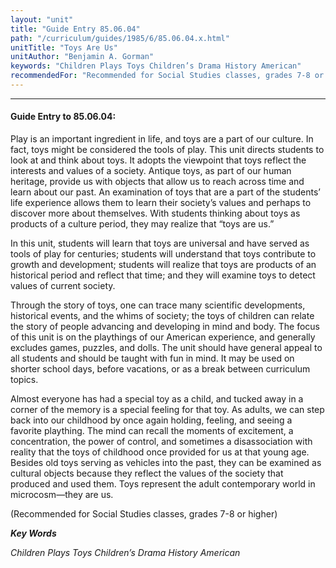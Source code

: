 ```yaml
---
layout: "unit"
title: "Guide Entry 85.06.04"
path: "/curriculum/guides/1985/6/85.06.04.x.html"
unitTitle: "Toys Are Us"
unitAuthor: "Benjamin A. Gorman"
keywords: "Children Plays Toys Children’s Drama History American"
recommendedFor: "Recommended for Social Studies classes, grades 7-8 or higher"
---
```

<body>
<hr/>
 <h4>
  Guide Entry to 85.06.04:
 </h4>
 Play is an important ingredient in life, and toys are a part of our culture. In fact, toys might be considered the tools of play. This unit directs students to look at and think about toys. It adopts the viewpoint that toys reflect the interests and values of a society. Antique toys, as part of our human heritage, provide us with objects that allow us to reach across time and learn about our past. An examination of toys that are a part of the students’ life experience allows them to learn their society’s values and perhaps to discover more about themselves. With students thinking about toys as products of a culture period, they may realize that “toys are us.”
 <p>
  In this unit, students will learn that toys are universal and have served as tools of play for centuries; students will understand that toys contribute to growth and development; students will realize that toys are products of an historical period and reflect that time; and they will examine toys to detect values of current society.
 </p>
 <p>
  Through the story of toys, one can trace many scientific developments, historical events, and the whims of society; the toys of children can relate the story of people advancing and developing in mind and body. The focus of this unit is on the playthings of our American experience, and generally excludes games, puzzles, and dolls. The unit should have general appeal to all students and should be taught with fun in mind. It may be used on shorter school days, before vacations, or as a break between curriculum topics.
 </p>
 <p>
  Almost everyone has had a special toy as a child, and tucked away in a corner of the memory is a special feeling for that toy. As adults, we can step back into our childhood by once again holding, feeling, and seeing a favorite plaything. The mind can recall the moments of excitement, a concentration, the power of control, and sometimes a disassociation with reality that the toys of childhood once provided for us at that young age. Besides old toys serving as vehicles into the past, they can be examined as cultural objects because they reflect the values of the society that produced and used them. Toys represent the adult contemporary world in microcosm—they are us.
 </p>
 <p>
  (Recommended for Social Studies classes, grades 7-8 or higher)
 </p>
<p>
  <b>
   <i>
    Key Words
   </i>
  </b>
  <br/>
 </p>
 <p>
  <i>
   Children Plays Toys Children’s Drama History American
  </i>
 </p>

</body>